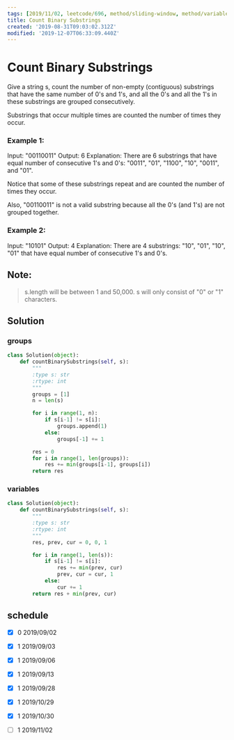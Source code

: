 ```yaml
---
tags: [2019/11/02, leetcode/696, method/sliding-window, method/variable]
title: Count Binary Substrings
created: '2019-08-31T09:03:02.312Z'
modified: '2019-12-07T06:33:09.440Z'
---
```


# Count Binary Substrings

Give a string s, count the number of non-empty (contiguous) substrings that have the same number of 0's and 1's, and all the 0's and all the 1's in these substrings are grouped consecutively.

Substrings that occur multiple times are counted the number of times they occur.

### Example 1:

Input: "00110011"
Output: 6
Explanation: There are 6 substrings that have equal number of consecutive 1's and 0's: "0011", "01", "1100", "10", "0011", and "01".

Notice that some of these substrings repeat and are counted the number of times they occur.

Also, "00110011" is not a valid substring because all the 0's (and 1's) are not grouped together.

### Example 2:

Input: "10101"
Output: 4
Explanation: There are 4 substrings: "10", "01", "10", "01" that have equal number of consecutive 1's and 0's.

## Note:

> s.length will be between 1 and 50,000.
> s will only consist of "0" or "1" characters.

## Solution

### groups

```python
class Solution(object):
    def countBinarySubstrings(self, s):
        """
        :type s: str
        :rtype: int
        """
        groups = [1]
        n = len(s)

        for i in range(1, n):
            if s[i-1] != s[i]:
                groups.append(1)
            else:
                groups[-1] += 1

        res = 0
        for i in range(1, len(groups)):
            res += min(groups[i-1], groups[i])
        return res
```

### variables

```python
class Solution(object):
    def countBinarySubstrings(self, s):
        """
        :type s: str
        :rtype: int
        """
        res, prev, cur = 0, 0, 1

        for i in range(1, len(s)):
            if s[i-1] != s[i]:
                res += min(prev, cur)
                prev, cur = cur, 1
            else:
                cur += 1
        return res + min(prev, cur)
```

## schedule

* [x] 0 2019/09/02
* [x] 1 2019/09/03
* [x] 1 2019/09/06
* [x] 1 2019/09/13
* [x] 1 2019/09/28
* [x] 1 2019/10/29
* [x] 1 2019/10/30
* [ ] 1 2019/11/02

